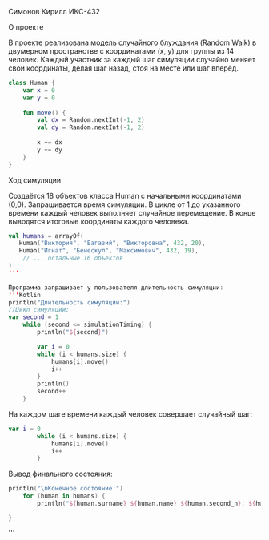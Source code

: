 Симонов Кирилл
ИКС-432

О проекте

В проекте реализована модель случайного блуждания (Random Walk) в двумерном пространстве с координатами (x, y) для группы из 14 человек. Каждый участник за каждый шаг симуляции случайно меняет свои координаты, делая шаг назад, стоя на месте или шаг вперёд. 

```Kotlin
class Human {
    var x = 0
    var y = 0
    
    fun move() {
        val dx = Random.nextInt(-1, 2)  
        val dy = Random.nextInt(-1, 2)  
        
        x += dx
        y += dy
    }
}
```
Ход симуляции

Создаётся 18 объектов класса Human с начальными координатами (0,0).
Запрашивается время симуляции.
В цикле от 1 до указанного времени каждый человек выполняет случайное перемещение.
В конце выводятся итоговые координаты каждого человека.

```Kotlin
val humans = arrayOf(
   Human("Виктория", "Багазий", "Викторовна", 432, 20),
   Human("Игнат", "Бенескул", "Максимович", 432, 19),
    // ... остальные 16 объектов
)
'''

Программа запрашивает у пользователя длительность симуляции:
'''Kotlin
println("Длительность симуляции:")
//Цикл симуляции:
var second = 1
    while (second <= simulationTiming) {
        println("${second}")

        var i = 0
        while (i < humans.size) {
            humans[i].move()
            i++
        }
        println()
        second++
    }
```
На каждом шаге времени каждый человек совершает случайный шаг:
```Kotlin
var i = 0
        while (i < humans.size) {
            humans[i].move()
            i++
        }
```
Вывод финального состояния:
```Kotlin
println("\nКонечное состояние:")
    for (human in humans) {
        println("${human.surname} ${human.name} ${human.second_n}: ${human.getCoordinate()}")
```
    }
'''
